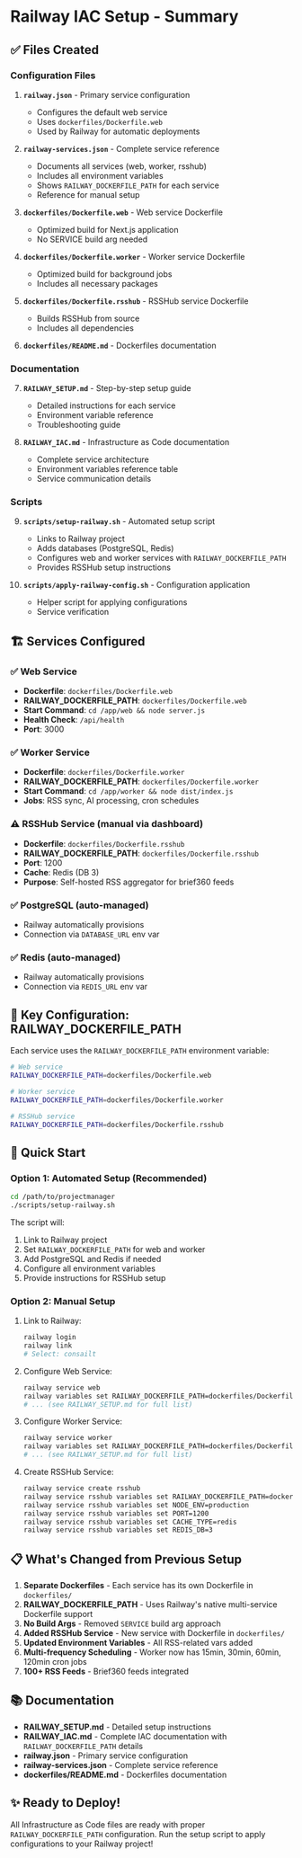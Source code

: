 # Railway IAC Setup - Summary

## ✅ Files Created

### Configuration Files

1. **`railway.json`** - Primary service configuration
   - Configures the default web service
   - Uses `dockerfiles/Dockerfile.web`
   - Used by Railway for automatic deployments

2. **`railway-services.json`** - Complete service reference
   - Documents all services (web, worker, rsshub)
   - Includes all environment variables
   - Shows `RAILWAY_DOCKERFILE_PATH` for each service
   - Reference for manual setup

3. **`dockerfiles/Dockerfile.web`** - Web service Dockerfile
   - Optimized build for Next.js application
   - No SERVICE build arg needed

4. **`dockerfiles/Dockerfile.worker`** - Worker service Dockerfile
   - Optimized build for background jobs
   - Includes all necessary packages

5. **`dockerfiles/Dockerfile.rsshub`** - RSSHub service Dockerfile
   - Builds RSSHub from source
   - Includes all dependencies

6. **`dockerfiles/README.md`** - Dockerfiles documentation

### Documentation

7. **`RAILWAY_SETUP.md`** - Step-by-step setup guide
   - Detailed instructions for each service
   - Environment variable reference
   - Troubleshooting guide

8. **`RAILWAY_IAC.md`** - Infrastructure as Code documentation
   - Complete service architecture
   - Environment variables reference table
   - Service communication details

### Scripts

9. **`scripts/setup-railway.sh`** - Automated setup script
   - Links to Railway project
   - Adds databases (PostgreSQL, Redis)
   - Configures web and worker services with `RAILWAY_DOCKERFILE_PATH`
   - Provides RSSHub setup instructions

10. **`scripts/apply-railway-config.sh`** - Configuration application
    - Helper script for applying configurations
    - Service verification

## 🏗️ Services Configured

### ✅ Web Service
- **Dockerfile**: `dockerfiles/Dockerfile.web`
- **RAILWAY_DOCKERFILE_PATH**: `dockerfiles/Dockerfile.web`
- **Start Command**: `cd /app/web && node server.js`
- **Health Check**: `/api/health`
- **Port**: 3000

### ✅ Worker Service
- **Dockerfile**: `dockerfiles/Dockerfile.worker`
- **RAILWAY_DOCKERFILE_PATH**: `dockerfiles/Dockerfile.worker`
- **Start Command**: `cd /app/worker && node dist/index.js`
- **Jobs**: RSS sync, AI processing, cron schedules

### ⚠️ RSSHub Service (manual via dashboard)
- **Dockerfile**: `dockerfiles/Dockerfile.rsshub`
- **RAILWAY_DOCKERFILE_PATH**: `dockerfiles/Dockerfile.rsshub`
- **Port**: 1200
- **Cache**: Redis (DB 3)
- **Purpose**: Self-hosted RSS aggregator for brief360 feeds

### ✅ PostgreSQL (auto-managed)
- Railway automatically provisions
- Connection via `DATABASE_URL` env var

### ✅ Redis (auto-managed)
- Railway automatically provisions
- Connection via `REDIS_URL` env var

## 🔑 Key Configuration: RAILWAY_DOCKERFILE_PATH

Each service uses the `RAILWAY_DOCKERFILE_PATH` environment variable:

```bash
# Web service
RAILWAY_DOCKERFILE_PATH=dockerfiles/Dockerfile.web

# Worker service
RAILWAY_DOCKERFILE_PATH=dockerfiles/Dockerfile.worker

# RSSHub service
RAILWAY_DOCKERFILE_PATH=dockerfiles/Dockerfile.rsshub
```

## 🚀 Quick Start

### Option 1: Automated Setup (Recommended)

```bash
cd /path/to/projectmanager
./scripts/setup-railway.sh
```

The script will:
1. Link to Railway project
2. Set `RAILWAY_DOCKERFILE_PATH` for web and worker
3. Add PostgreSQL and Redis if needed
4. Configure all environment variables
5. Provide instructions for RSSHub setup

### Option 2: Manual Setup

1. Link to Railway:
   ```bash
   railway login
   railway link
   # Select: consailt
   ```

2. Configure Web Service:
   ```bash
   railway service web
   railway variables set RAILWAY_DOCKERFILE_PATH=dockerfiles/Dockerfile.web
   # ... (see RAILWAY_SETUP.md for full list)
   ```

3. Configure Worker Service:
   ```bash
   railway service worker
   railway variables set RAILWAY_DOCKERFILE_PATH=dockerfiles/Dockerfile.worker
   # ... (see RAILWAY_SETUP.md for full list)
   ```

4. Create RSSHub Service:
   ```bash
   railway service create rsshub
   railway service rsshub variables set RAILWAY_DOCKERFILE_PATH=dockerfiles/Dockerfile.rsshub
   railway service rsshub variables set NODE_ENV=production
   railway service rsshub variables set PORT=1200
   railway service rsshub variables set CACHE_TYPE=redis
   railway service rsshub variables set REDIS_DB=3
   ```

## 📋 What's Changed from Previous Setup

1. **Separate Dockerfiles** - Each service has its own Dockerfile in `dockerfiles/`
2. **RAILWAY_DOCKERFILE_PATH** - Uses Railway's native multi-service Dockerfile support
3. **No Build Args** - Removed `SERVICE` build arg approach
4. **Added RSSHub Service** - New service with Dockerfile in `dockerfiles/`
5. **Updated Environment Variables** - All RSS-related vars added
6. **Multi-frequency Scheduling** - Worker now has 15min, 30min, 60min, 120min cron jobs
7. **100+ RSS Feeds** - Brief360 feeds integrated

## 📚 Documentation

- **RAILWAY_SETUP.md** - Detailed setup instructions
- **RAILWAY_IAC.md** - Complete IAC documentation with `RAILWAY_DOCKERFILE_PATH` details
- **railway.json** - Primary service configuration
- **railway-services.json** - Complete service reference
- **dockerfiles/README.md** - Dockerfiles documentation

## ✨ Ready to Deploy!

All Infrastructure as Code files are ready with proper `RAILWAY_DOCKERFILE_PATH` configuration. Run the setup script to apply configurations to your Railway project!
